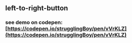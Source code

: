 ## left-to-right-button
### see demo on codepen: [https://codepen.io/strugglingBoy/pen/vVrKLZ](https://codepen.io/strugglingBoy/pen/vVrKLZ)